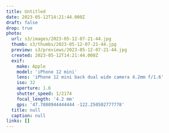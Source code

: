 ```yaml
---
title: Untitled
date: 2023-05-12T14:21:44.000Z
draft: false
drop: true
photo:
  url: s3/images/2023-05-12-07-21-44.jpg
  thumb: s3/thumbs/2023-05-12-07-21-44.jpg
  preview: s3/previews/2023-05-12-07-21-44.jpg
  created: 2023-05-12T14:21:44.000Z
  exif:
    make: Apple
    model: 'iPhone 12 mini'
    lens: 'iPhone 12 mini back dual wide camera 4.2mm f/1.6'
    iso: 32
    aperture: 1.6
    shutter_speed: 1/2174
    focal_length: '4.2 mm'
    gps: '47.7080944444444 -122.250502777778'
  title: null
  caption: null
links: []
---
```

